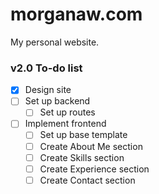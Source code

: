 # morganaw.com

My personal website.

### v2.0 To-do list

- [X] Design site
- [ ] Set up backend
  - [ ] Set up routes
- [ ] Implement frontend
  - [ ] Set up base template
  - [ ] Create About Me section
  - [ ] Create Skills section
  - [ ] Create Experience section
  - [ ] Create Contact section